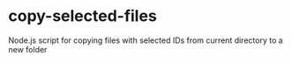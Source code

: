 # copy-selected-files
Node.js script for copying files with selected IDs from current directory to a new folder
